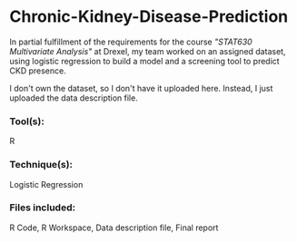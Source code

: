 # Chronic-Kidney-Disease-Prediction

In partial fulfillment of the requirements for the course *"STAT630 Multivariate Analysis"* at Drexel, my team worked on an assigned dataset, using logistic regression to build a model and a screening tool to predict CKD presence. 

I don't own the dataset, so I don't have it uploaded here. Instead, I just uploaded the data description file.

### Tool(s): 
R

### Technique(s): 
Logistic Regression

### Files included: 
R Code, R Workspace, Data description file, Final report
